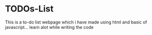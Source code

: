 # TODOs-List
This is a to-do list webpage which i have made using html and basic of javascript... learn alot while writing the code
